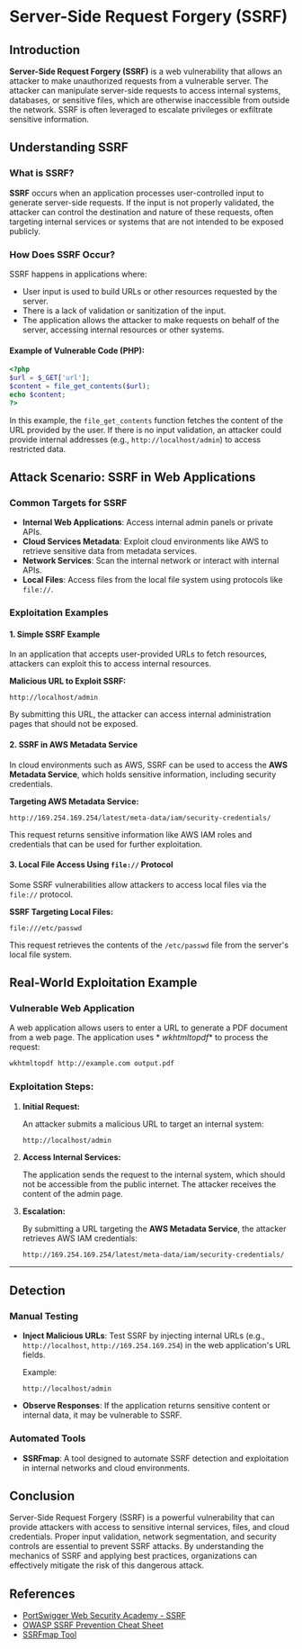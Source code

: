 # **Server-Side Request Forgery (SSRF)**

## **Introduction**

**Server-Side Request Forgery (SSRF)** is a web vulnerability that allows an attacker to make unauthorized requests from
a vulnerable server. The attacker can manipulate server-side requests to access internal systems, databases, or
sensitive files, which are otherwise inaccessible from outside the network. SSRF is often leveraged to escalate
privileges or exfiltrate sensitive information.

## **Understanding SSRF**

### **What is SSRF?**

**SSRF** occurs when an application processes user-controlled input to generate server-side requests. If the input is
not properly validated, the attacker can control the destination and nature of these requests, often targeting internal
services or systems that are not intended to be exposed publicly.

### **How Does SSRF Occur?**

SSRF happens in applications where:

- User input is used to build URLs or other resources requested by the server.
- There is a lack of validation or sanitization of the input.
- The application allows the attacker to make requests on behalf of the server, accessing internal resources or other
  systems.

#### **Example of Vulnerable Code (PHP):**

```php
<?php
$url = $_GET['url'];
$content = file_get_contents($url);
echo $content;
?>
```

In this example, the `file_get_contents` function fetches the content of the URL provided by the user. If there is no
input validation, an attacker could provide internal addresses (e.g., `http://localhost/admin`) to access restricted
data.

## **Attack Scenario: SSRF in Web Applications**

### **Common Targets for SSRF**

- **Internal Web Applications**: Access internal admin panels or private APIs.
- **Cloud Services Metadata**: Exploit cloud environments like AWS to retrieve sensitive data from metadata services.
- **Network Services**: Scan the internal network or interact with internal APIs.
- **Local Files**: Access files from the local file system using protocols like `file://`.

### **Exploitation Examples**

#### **1. Simple SSRF Example**

In an application that accepts user-provided URLs to fetch resources, attackers can exploit this to access internal
resources.

**Malicious URL to Exploit SSRF:**

```plaintext
http://localhost/admin
```

By submitting this URL, the attacker can access internal administration pages that should not be exposed.

#### **2. SSRF in AWS Metadata Service**

In cloud environments such as AWS, SSRF can be used to access the **AWS Metadata Service**, which holds sensitive
information, including security credentials.

**Targeting AWS Metadata Service:**

```plaintext
http://169.254.169.254/latest/meta-data/iam/security-credentials/
```

This request returns sensitive information like AWS IAM roles and credentials that can be used for further exploitation.

#### **3. Local File Access Using `file://` Protocol**

Some SSRF vulnerabilities allow attackers to access local files via the `file://` protocol.

**SSRF Targeting Local Files:**

```plaintext
file:///etc/passwd
```

This request retrieves the contents of the `/etc/passwd` file from the server's local file system.

## **Real-World Exploitation Example**

### **Vulnerable Web Application**

A web application allows users to enter a URL to generate a PDF document from a web page. The application uses *
*wkhtmltopdf** to process the request:

```bash
wkhtmltopdf http://example.com output.pdf
```

### **Exploitation Steps:**

1. **Initial Request:**

   An attacker submits a malicious URL to target an internal system:

   ```plaintext
   http://localhost/admin
   ```

2. **Access Internal Services:**

   The application sends the request to the internal system, which should not be accessible from the public internet.
   The attacker receives the content of the admin page.

3. **Escalation:**

   By submitting a URL targeting the **AWS Metadata Service**, the attacker retrieves AWS IAM credentials:

   ```plaintext
   http://169.254.169.254/latest/meta-data/iam/security-credentials/
   ```

---

## **Detection**

### **Manual Testing**

- **Inject Malicious URLs**: Test SSRF by injecting internal URLs (e.g., `http://localhost`, `http://169.254.169.254`)
  in the web application's URL fields.

  Example:

  ```plaintext
  http://localhost/admin
  ```

- **Observe Responses**: If the application returns sensitive content or internal data, it may be vulnerable to SSRF.

### **Automated Tools**

- **SSRFmap**: A tool designed to automate SSRF detection and exploitation in internal networks and cloud environments.

## **Conclusion**

Server-Side Request Forgery (SSRF) is a powerful vulnerability that can provide attackers with access to sensitive
internal services, files, and cloud credentials. Proper input validation, network segmentation, and security controls
are essential to prevent SSRF attacks. By understanding the mechanics of SSRF and applying best practices, organizations
can effectively mitigate the risk of this dangerous attack.

## **References**

- [PortSwigger Web Security Academy - SSRF](https://portswigger.net/web-security/ssrf)
- [OWASP SSRF Prevention Cheat Sheet](https://cheatsheetseries.owasp.org/cheatsheets/Server_Side_Request_Forgery_Prevention_Cheat_Sheet.html)
- [SSRFmap Tool](https://github.com/swisskyrepo/SSRFmap)
